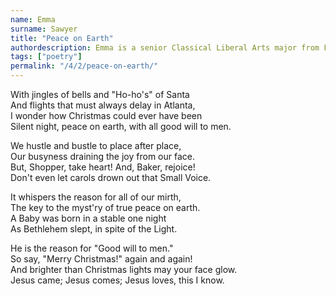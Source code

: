 ```yaml
---
name: Emma
surname: Sawyer
title: "Peace on Earth"
authordescription: Emma is a senior Classical Liberal Arts major from Florida.
tags: ["poetry"]
permalink: "/4/2/peace-on-earth/"
---
```

With jingles of bells and "Ho-ho's" of Santa\
And flights that must always delay in Atlanta,\
I wonder how Christmas could ever have been\
Silent night, peace on earth, with all good will to men.

We hustle and bustle to place after place,\
Our busyness draining the joy from our face.\
But, Shopper, take heart! And, Baker, rejoice!\
Don't even let carols drown out that Small Voice.

It whispers the reason for all of our mirth,\
The key to the myst'ry of true peace on earth.\
A Baby was born in a stable one night\
As Bethlehem slept, in spite of the Light.

He is the reason for "Good will to men."\
So say, "Merry Christmas!" again and again!\
And brighter than Christmas lights may your face glow.\
Jesus came; Jesus comes; Jesus loves, this I know.
